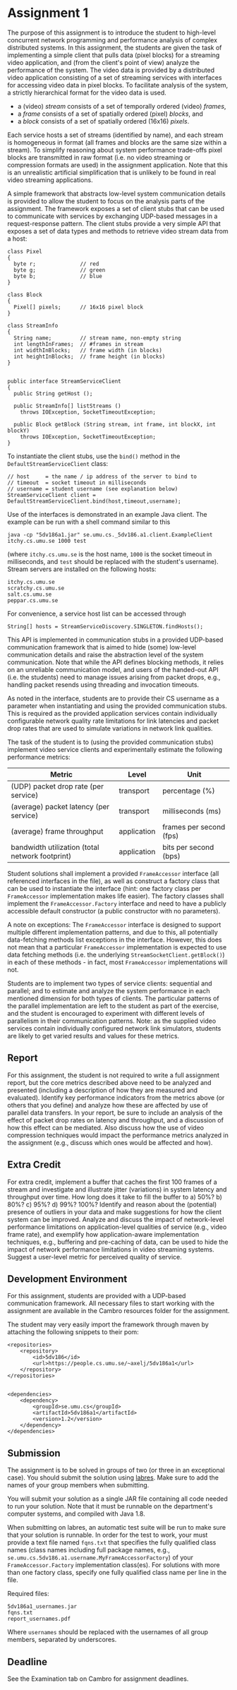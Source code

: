 # Assignment 1

The purpose of this assignment is to introduce the student to high-level concurrent network programming and performance analysis of complex distributed systems.
In this assignment, the students are given the task of implementing a simple client that pulls data (pixel blocks) for a streaming video application, and (from the client's point of view) analyze the performance of the system. The video data is provided by a distributed video application consisting of a set of streaming services with interfaces for accessing video data in pixel blocks. To facilitate analysis of the system, a strictly hierarchical format for the video data is used.

- a (video) _stream_ consists of a set of temporally ordered (video) _frames_,
- a _frame_ consists of a set of spatially ordered (pixel) _blocks_, and
- a _block_ consists of a set of spatially ordered (16x16) _pixels_.

Each service hosts a set of streams (identified by name), and each stream is homogeneous in format (all frames and blocks are the same size within a stream). To simplify reasoning about system performance trade-offs pixel blocks are transmitted in raw format (i.e. no video streaming or compression formats are used) in the assignment application. Note that this is an unrealistic artificial simplification that is unlikely to be found in real video streaming applications.

A simple framework that abstracts low-level system communication details is provided to allow the student to focus on the analysis parts of the assignment. The framework exposes a set of client stubs that can be used to communicate with services by exchanging UDP-based messages in a request-response pattern. The client stubs provide a very simple API that exposes a set of data types and methods to retrieve video stream data from a host:

```
class Pixel
{
  byte r;              // red
  byte g;              // green
  byte b;              // blue
}

class Block
{
  Pixel[] pixels;      // 16x16 pixel block
}

class StreamInfo
{
  String name;         // stream name, non-empty string
  int lengthInFrames;  // #frames in stream
  int widthInBlocks;   // frame width (in blocks)
  int heightInBlocks;  // frame height (in blocks)
}


public interface StreamServiceClient
{
  public String getHost ();

  public StreamInfo[] listStreams ()
    throws IOException, SocketTimeoutException;

  public Block getBlock (String stream, int frame, int blockX, int blockY)
    throws IOException, SocketTimeoutException;
}
```

To instantiate the client stubs, use the `bind()` method in the `DefaultStreamServiceClient` class:

```
// host     = the name / ip address of the server to bind to
// timeout  = socket timeout in milliseconds
// username = student username (see explanation below)
StreamServiceClient client = DefaultStreamServiceClient.bind(host,timeout,username);
```

Use of the interfaces is demonstrated in an example Java client. The example can be run with a shell command similar to this

`java -cp "5dv186a1.jar" se.umu.cs._5dv186.a1.client.ExampleClient itchy.cs.umu.se 1000 test`

(where `itchy.cs.umu.se` is the host name, `1000` is the socket timeout in milliseconds, and `test` should be replaced with the student's username). Stream servers are installed on the following hosts:

```
itchy.cs.umu.se
scratchy.cs.umu.se
salt.cs.umu.se
peppar.cs.umu.se
```

For convenience, a service host list can be accessed through

`String[] hosts = StreamServiceDiscovery.SINGLETON.findHosts();`

This API is implemented in communication stubs in a provided UDP-based communication framework that is aimed to hide (some) low-level communication details and raise the abstraction level of the system communication. Note that while the API defines blocking methods, it relies on an unreliable communication model, and users of the handed-out API (i.e. the students) need to manage issues arising from packet drops, e.g., handling packet resends using threading and invocation timeouts.

As noted in the interface, students are to provide their CS username as a parameter when instantiating and using the provided communication stubs. This is required as the provided application services contain individually configurable network quality rate limitations for link latencies and packet drop rates that are used to simulate variations in network link qualities.

The task of the student is to (using the provided communication stubs) implement video service clients and experimentally estimate the following performance metrics:

| Metric                                          | Level       | Unit                    |
|-------------------------------------------------|-------------|-------------------------|
| (UDP) packet drop rate (per service)            | transport   | percentage (%)          |
| (average) packet latency (per service)          | transport   | milliseconds (ms)       |
| (average) frame throughput                      | application | frames per second (fps) |
| bandwidth utilization (total network footprint) | application | bits per second (bps)   |

Student solutions shall implement a provided `FrameAccessor` interface (all referenced interfaces in the file), as well as construct a factory class that can be used to instantiate the interface (hint: one factory class per `FrameAccessor` implementation makes life easier). The factory classes shall implement the `FrameAccessor.Factory` interface and need to have a publicly accessible default constructor (a public constructor with no parameters).

A note on exceptions: The `FrameAccessor` interface is designed to support multiple different implementation patterns, and due to this, all potentially data-fetching methods list exceptions in the interface. However, this does not mean that a particular `FrameAccessor` implementation is expected to use data fetching methods (i.e. the underlying `StreamSocketClient.getBlock()`) in each of these methods - in fact, most `FrameAccessor` implementations will not.

Students are to implement two types of service clients: sequential and parallel; and to estimate and analyze the system performance in each mentioned dimension for both types of clients. The particular patterns of the parallel implementation are left to the student as part of the exercise, and the student is encouraged to experiment with different levels of parallelism in their communication patterns. Note: as the supplied video services contain individually configured network link simulators, students are likely to get varied results and values for these metrics.

## Report

For this assignment, the student is not required to write a full assignment report, but the core metrics described above need to be analyzed and presented (including a description of how they are measured and evaluated). Identify key performance indicators from the metrics above (or others that you define) and analyze how these are affected by use of parallel data transfers. In your report, be sure to include an analysis of the effect of packet drop rates on latency and throughput, and a discussion of how this effect can be mediated. Also discuss how the use of video compression techniques would impact the performance metrics analyzed in the assignment (e.g., discuss which ones would be affected and how).

## Extra Credit

For extra credit, implement a buffer that caches the first 100 frames of a stream and investigate and illustrate jitter (variations) in system latency and throughput over time. How long does it take to fill the buffer to a) 50%? b) 80%? c) 95%? d) 99%? 100%? Identify and reason about the (potential) presence of outliers in your data and make suggestions for how the client system can be improved. Analyze and discuss the impact of network-level performance limitations on application-level qualities of service (e.g., video frame rate), and exemplify how application-aware implementation techniques, e.g., buffering and pre-caching of data, can be used to hide the impact of network performance limitations in video streaming systems. Suggest a user-level metric for perceived quality of service.

## Development Environment

For this assignment, students are provided with a UDP-based communication framework. All necessary files to start working with the assignment are available in the Cambro resources folder for the assignment.

The student may very easily import the framework through maven by attaching the following snippets to their pom:

```
<repositories>
    <repository>
        <id>5dv186</id>
        <url>https://people.cs.umu.se/~axelj/5dv186a1</url>
    </repository>
</repositories>


<dependencies>
    <dependency>
        <groupId>se.umu.cs</groupId>
        <artifactId>5dv186a1</artifactId>
        <version>1.2</version>
    </dependency>
</dependencies>
```

## Submission

The assignment is to be solved in groups of two (or three in an exceptional case). 
You should submit the solution using [labres](https://webapps.cs.umu.se/labresults/v2/handin.php?courseid=435). Make sure to add the names of your group members when submitting.

You will submit your solution as a single JAR file containing all code needed to run your solution. Note that it must be runnable on the department's computer systems, and compiled with Java 1.8.

When submitting on labres, an automatic test suite will be run to make sure that your solution is runnable. In order for the test to work, your must provide a text file named `fqns.txt` that specifies the fully qualified class names (class names including full package names, e.g., `se.umu.cs.5dv186.a1.username.MyFrameAccessorFactory`) of your `FrameAccessor.Factory` implementation class(es). For solutions with more than one factory class, specify one fully qualified class name per line in the file.

Required files:

```
5dv186a1_usernames.jar
fqns.txt
report_usernames.pdf
```

Where `usernames` should be replaced with the usernames of all group members, separated by underscores.

## Deadline

See the Examination tab on Cambro for assignment deadlines.
